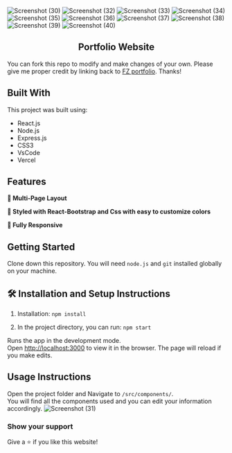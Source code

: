 ![Screenshot (30)](https://github.com/Filmon12345/FZportfolio/assets/105017499/fbe7bcbe-fb8c-47f5-b826-719b6777ec5b)
![Screenshot (32)](https://github.com/Filmon12345/FZportfolio/assets/105017499/f7aab1f4-b068-4275-a855-f5841c104ca2)
![Screenshot (33)](https://github.com/Filmon12345/FZportfolio/assets/105017499/b616ca0f-24e1-4c4b-805c-13933e45f2c8)
![Screenshot (34)](https://github.com/Filmon12345/FZportfolio/assets/105017499/f3eb7018-e504-4bea-adcf-c233c1a650c9)
![Screenshot (35)](https://github.com/Filmon12345/FZportfolio/assets/105017499/00c35344-2421-4a63-9d1e-87d390a51a81)
![Screenshot (36)](https://github.com/Filmon12345/FZportfolio/assets/105017499/ba9530b4-75d2-457d-8d7c-f270474ecba5)
![Screenshot (37)](https://github.com/Filmon12345/FZportfolio/assets/105017499/76537773-3ef1-45a8-bd57-31b75d666fe2)
![Screenshot (38)](https://github.com/Filmon12345/FZportfolio/assets/105017499/f295e9c8-8014-4ee1-89b7-2dc7b3973611)
![Screenshot (39)](https://github.com/Filmon12345/FZportfolio/assets/105017499/fa3b72f0-f9e0-4815-b190-efc39d3de2e9)
![Screenshot (40)](https://github.com/Filmon12345/FZportfolio/assets/105017499/e86b1803-f6b4-4a68-8685-056709676e3a)










<h2 align="center">
  Portfolio Website<br/>
  <a href="/" target="_blank"></a>
</h2>

You can fork this repo to modify and make changes of your own. Please give me proper credit by linking back to [FZ portfolio](https://github.com/Filmon12345/FZportfolio). Thanks!

## Built With

This project was built using:
- React.js
- Node.js
- Express.js
- CSS3
- VsCode
- Vercel

## Features

**📖 Multi-Page Layout**

**🎨 Styled with React-Bootstrap and Css with easy to customize colors**

**📱 Fully Responsive**

## Getting Started

Clone down this repository. You will need `node.js` and `git` installed globally on your machine.

## 🛠 Installation and Setup Instructions

1. Installation: `npm install`

2. In the project directory, you can run: `npm start`

Runs the app in the development mode.\
Open [http://localhost:3000](http://localhost:3000) to view it in the browser.
The page will reload if you make edits.

## Usage Instructions

Open the project folder and Navigate to `/src/components/`. <br/>
You will find all the components used and you can edit your information accordingly.
![Screenshot (31)](https://github.com/Filmon12345/FZportfolio/assets/105017499/22651a0f-1e4f-4280-b672-30ba1f4b8232)

### Show your support

Give a ⭐ if you like this website!
